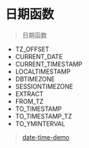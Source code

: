 # 日期函数

> 日期函数

- TZ_OFFSET
- CURRENT_DATE
- CURRENT_TIMESTAMP
- LOCALTIMESTAMP
- DBTIMEZONE
- SESSIONTIMEZONE
- EXTRACT
- FROM_TZ
- TO_TIMESTAMP
- TO_TIMESTAMP_TZ
- TO_YMINTERVAL

> [date-time-demo](../sql_demo/base/03_func_date_time.sql)
